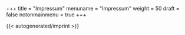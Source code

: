 +++
title = "Impressum"
menuname = "Impressum"
weight = 50
draft = false
notonmainmenu = true
+++

{{< autogenerated/imprint >}}
